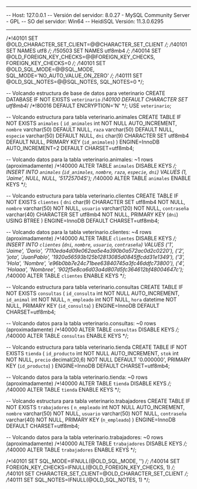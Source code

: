 -- --------------------------------------------------------
-- Host:                         127.0.0.1
-- Versión del servidor:         8.0.27 - MySQL Community Server - GPL
-- SO del servidor:              Win64
-- HeidiSQL Versión:             11.3.0.6295
-- --------------------------------------------------------

/*!40101 SET @OLD_CHARACTER_SET_CLIENT=@@CHARACTER_SET_CLIENT */;
/*!40101 SET NAMES utf8 */;
/*!50503 SET NAMES utf8mb4 */;
/*!40014 SET @OLD_FOREIGN_KEY_CHECKS=@@FOREIGN_KEY_CHECKS, FOREIGN_KEY_CHECKS=0 */;
/*!40101 SET @OLD_SQL_MODE=@@SQL_MODE, SQL_MODE='NO_AUTO_VALUE_ON_ZERO' */;
/*!40111 SET @OLD_SQL_NOTES=@@SQL_NOTES, SQL_NOTES=0 */;


-- Volcando estructura de base de datos para veterinario
CREATE DATABASE IF NOT EXISTS `veterinario` /*!40100 DEFAULT CHARACTER SET utf8mb4*/ /*!80016 DEFAULT ENCRYPTION='N' */;
USE `veterinario`;

-- Volcando estructura para tabla veterinario.animales
CREATE TABLE IF NOT EXISTS `animales` (
  `id_animales` int NOT NULL AUTO_INCREMENT,
  `nombre` varchar(50) DEFAULT NULL,
  `raza` varchar(50) DEFAULT NULL,
  `especie` varchar(50) DEFAULT NULL,
  `dni` char(9) CHARACTER SET utf8mb4 DEFAULT NULL,
  PRIMARY KEY (`id_animales`)
) ENGINE=InnoDB AUTO_INCREMENT=2 DEFAULT CHARSET=utf8mb4;

-- Volcando datos para la tabla veterinario.animales: ~1 rows (aproximadamente)
/*!40000 ALTER TABLE `animales` DISABLE KEYS */;
INSERT INTO `animales` (`id_animales`, `nombre`, `raza`, `especie`, `dni`) VALUES
	(1, 'Jaime', NULL, NULL, '51725704S');
/*!40000 ALTER TABLE `animales` ENABLE KEYS */;

-- Volcando estructura para tabla veterinario.clientes
CREATE TABLE IF NOT EXISTS `clientes` (
  `dni` char(9) CHARACTER SET utf8mb4 NOT NULL,
  `nombre` varchar(50) NOT NULL,
  `usuario` varchar(120) NOT NULL,
  `contraseña` varchar(40) CHARACTER SET utf8mb4 NOT NULL,
  PRIMARY KEY (`dni`) USING BTREE
) ENGINE=InnoDB DEFAULT CHARSET=utf8mb4;

-- Volcando datos para la tabla veterinario.clientes: ~4 rows (aproximadamente)
/*!40000 ALTER TABLE `clientes` DISABLE KEYS */;
INSERT INTO `clientes` (`dni`, `nombre`, `usuario`, `contraseña`) VALUES
	('1', 'Jaime', 'Dario', '7110eda4d09e062aa5e4a390b0a572ac0d2c0220'),
	('2', 'jota', 'JuanPablo', '1920a56593b125b12813085d0845ffcdd31e1349'),
	('3', 'Hola', 'Nombre', 'e96b0bb7e24c71bee63840745a3fc46ddfc73800'),
	('4', 'Holaaa', 'Nombree', '902f5e8ca6d03a4d807d5fc364612bf48004647c');
/*!40000 ALTER TABLE `clientes` ENABLE KEYS */;

-- Volcando estructura para tabla veterinario.consultas
CREATE TABLE IF NOT EXISTS `consultas` (
  `id_consulta` int NOT NULL AUTO_INCREMENT,
  `id_animal` int NOT NULL,
  `n_empleado` int NOT NULL,
  `hora` datetime NOT NULL,
  PRIMARY KEY (`id_consulta`)
) ENGINE=InnoDB DEFAULT CHARSET=utf8mb4;

-- Volcando datos para la tabla veterinario.consultas: ~0 rows (aproximadamente)
/*!40000 ALTER TABLE `consultas` DISABLE KEYS */;
/*!40000 ALTER TABLE `consultas` ENABLE KEYS */;

-- Volcando estructura para tabla veterinario.tienda
CREATE TABLE IF NOT EXISTS `tienda` (
  `id_producto` int NOT NULL AUTO_INCREMENT,
  `stok` int NOT NULL,
  `precio` decimal(20,6) NOT NULL DEFAULT '0.000000',
  PRIMARY KEY (`id_producto`)
) ENGINE=InnoDB DEFAULT CHARSET=utf8mb4;

-- Volcando datos para la tabla veterinario.tienda: ~0 rows (aproximadamente)
/*!40000 ALTER TABLE `tienda` DISABLE KEYS */;
/*!40000 ALTER TABLE `tienda` ENABLE KEYS */;

-- Volcando estructura para tabla veterinario.trabajadores
CREATE TABLE IF NOT EXISTS `trabajadores` (
  `n_empleado` int NOT NULL AUTO_INCREMENT,
  `nombre` varchar(50) NOT NULL,
  `usuario` varchar(50) NOT NULL,
  `contraseña` varchar(40) NOT NULL,
  PRIMARY KEY (`n_empleado`)
) ENGINE=InnoDB DEFAULT CHARSET=utf8mb4;

-- Volcando datos para la tabla veterinario.trabajadores: ~0 rows (aproximadamente)
/*!40000 ALTER TABLE `trabajadores` DISABLE KEYS */;
/*!40000 ALTER TABLE `trabajadores` ENABLE KEYS */;

/*!40101 SET SQL_MODE=IFNULL(@OLD_SQL_MODE, '') */;
/*!40014 SET FOREIGN_KEY_CHECKS=IFNULL(@OLD_FOREIGN_KEY_CHECKS, 1) */;
/*!40101 SET CHARACTER_SET_CLIENT=@OLD_CHARACTER_SET_CLIENT */;
/*!40111 SET SQL_NOTES=IFNULL(@OLD_SQL_NOTES, 1) */;
